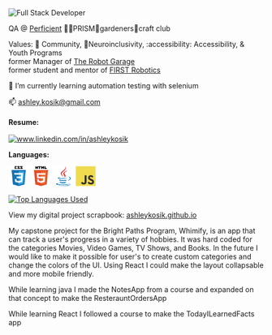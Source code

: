 <img src="https://i.ibb.co/Lh8vXvdw/Cloud-Vintage-Banner.png" alt="Full Stack Developer" width="" height=""/>

QA @ [Perficient](https://www.perficient.com "more information on the digital consulting company") 🏳️‍🌈PRISM🌻gardeners🧶craft club

Values: 🫶 Community, 🧠Neuroinclusivity, :accessibility: Accessibility, & Youth Programs </br>
former Manager of [The Robot Garage](https://www.therobotgarage.com "") </br>
former student and mentor of [FIRST Robotics](https://www.firstinspires.org/robotics/frc "more info on the sport for the mind")

🌱 I’m currently learning automation testing with selenium

📫 <span>ashley.kosik@gmail.com</span></br>
</br>
**Resume:** 
<p align="left">
<a href="https://www.linkedin.com/in/ashleykosik" target="blank"><img align="center" src="https://raw.githubusercontent.com/rahuldkjain/github-profile-readme-generator/master/src/images/icons/Social/linked-in-alt.svg" alt="www.linkedin.com/in/ashleykosik" height="30" width="40" /></a>
</p>

**Languages:**
<p align="left">
  <img src="https://raw.githubusercontent.com/devicons/devicon/master/icons/css3/css3-original-wordmark.svg" alt="css3" width="40" height="40"/>
  <img src="https://raw.githubusercontent.com/devicons/devicon/master/icons/html5/html5-original-wordmark.svg" alt="html5" width="40" height="40"/> 
  <img src="https://raw.githubusercontent.com/devicons/devicon/master/icons/java/java-original.svg" alt="java" width="40" height="40"/>  
  <img src="https://raw.githubusercontent.com/devicons/devicon/master/icons/javascript/javascript-original.svg" alt="javascript" width="40" height="40"/> 
</p>

[![Top Languages Used](https://github-readme-stats.vercel.app/api/top-langs/?username=ashleykosik)](https://github.com/anuraghazra/github-readme-stats)

View my digital project scrapbook: [ashleykosik.github.io](https://ashleykosik.github.io/)

My capstone project for the Bright Paths Program, Whimify, is an app that can track a user's progress in a variety of hobbies. It was hard coded for the categories Movies, Video Games, TV Shows, and Books. In the future I would like to make it possible for user's to create custom categories and change the colors of the UI. Using React I could make the layout collapsable and more mobile friendly. 

While learning java I made the NotesApp from a course and expanded on that concept to make the ResterauntOrdersApp

While learning React I followed a course to make the TodayILearnedFacts app

<!---
ashleykosik/ashleykosik is a ✨ special ✨ repository because its `README.md` (this file) appears on your GitHub profile.
You can click the Preview link to take a look at your changes.
--->
